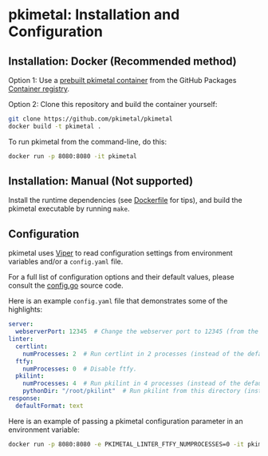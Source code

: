 # pkimetal: Installation and Configuration

## Installation: Docker (Recommended method)

Option 1: Use a [prebuilt pkimetal container](https://github.com/orgs/pkimetal/packages?repo_name=pkimetal) from the GitHub Packages [Container registry](https://docs.github.com/en/packages/working-with-a-github-packages-registry/working-with-the-container-registry).

Option 2: Clone this repository and build the container yourself:

```bash
git clone https://github.com/pkimetal/pkimetal
docker build -t pkimetal .
```

To run pkimetal from the command-line, do this:

```bash
docker run -p 8080:8080 -it pkimetal
```

## Installation: Manual (Not supported)

Install the runtime dependencies (see [Dockerfile](Dockerfile) for tips), and build the pkimetal executable by running `make`.

## Configuration

pkimetal uses [Viper](https://github.com/spf13/viper) to read configuration settings from environment variables and/or a `config.yaml` file.

For a full list of configuration options and their default values, please consult the [config.go](config/config.go) source code.

Here is an example `config.yaml` file that demonstrates some of the highlights:

```yaml
server:
  webserverPort: 12345  # Change the webserver port to 12345 (from the default 8080).
linter:
  certlint:
    numProcesses: 2  # Run certlint in 2 processes (instead of the default 1).
  ftfy:
    numProcesses: 0  # Disable ftfy.
  pkilint:
    numProcesses: 4  # Run pkilint in 4 processes (instead of the default 1).
    pythonDir: "/root/pkilint"  # Run pkilint from this directory (instead of autodetecting the directory using pipx).
response:
  defaultFormat: text
```

Here is an example of passing a pkimetal configuration parameter in an environment variable:

```bash
docker run -p 8080:8080 -e PKIMETAL_LINTER_FTFY_NUMPROCESSES=0 -it pkimetal
```